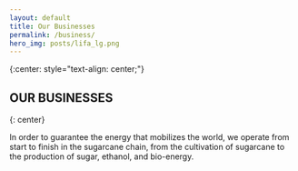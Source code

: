 ```yaml
---
layout: default
title: Our Businesses
permalink: /business/
hero_img: posts/lifa_lg.png
---
```


{:center: style="text-align: center;"}

## **OUR** BUSINESSES
{: center}

In order to guarantee the energy that mobilizes the world, we operate from start to finish in the sugarcane chain, from the cultivation of sugarcane to the production of sugar, ethanol, and bio-energy.

